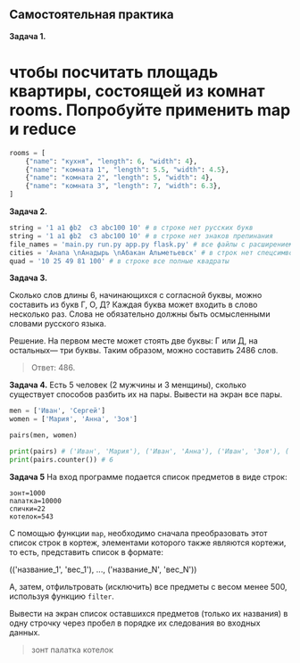 ## Самостоятельная практика

__Задача 1.__ 

# чтобы посчитать площадь квартиры, состоящей из комнат rooms. Попробуйте применить map и reduce

```python
rooms = [
    {"name": "кухня", "length": 6, "width": 4},
    {"name": "комната 1", "length": 5.5, "width": 4.5},
    {"name": "комната 2", "length": 5, "width": 4},
    {"name": "комната 3", "length": 7, "width": 6.3},
]
```
__Задача 2.__ 

```python
string = '1 a1 фb2  c3 abc100 10' # в строке нет русских букв
string = '1 a1 фb2  c3 abc100 10' # в строке нет знаков препинания
file_names = 'main.py run.py app.py flask.py' # все файлы с расширением *.py
cities = 'Анапа \nАнадырь \nАбакан Альметьевск' # в строк нет спецсимволов
quad = '10 25 49 81 100' # в строке все полные квадраты

```

__Задача 3.__ 

Сколько слов длины 6, начинающихся с согласной буквы, можно составить из букв Г, О, Д? Каждая буква может входить в слово несколько раз. Слова не обязательно должны быть осмысленными словами русского языка.

Решение.
На первом месте может стоять две буквы: Г или Д, на остальных— три буквы. Таким образом, можно составить 2486 слов.
 
>Ответ: 486.

__Задача 4.__ 
Есть 5 человек (2 мужчины и 3 менщины), сколько существует способов разбить их на пары. Вывести на экран все пары. 


```python
men = ['Иван', 'Сергей']
women = ['Мария', 'Анна', 'Зоя']

pairs(men, women)

print(pairs) # ('Иван', 'Мария'), ('Иван', 'Анна'), ('Иван', 'Зоя'), ('Сергей', 'Мария'), ('Сергей', 'Анна'), ('Сергей', 'Зоя')
print(pairs.counter()) # 6
```

__Задача 5__ На вход программе подается список предметов в виде строк:

```
зонт=1000
палатка=10000
спички=22
котелок=543
```

С помощью функции `map`, необходимо сначала преобразовать этот список строк в кортеж, элементами которого также являются кортежи, то есть, представить список в формате:

(('название_1', 'вес_1'), ..., ('название_N', 'вес_N'))

А, затем, отфильтровать (исключить) все предметы с весом менее 500, используя функцию `filter`. 

Вывести на экран список оставшихся предметов (только их названия) в одну строчку через пробел в порядке их следования во входных данных.

> зонт палатка котелок

